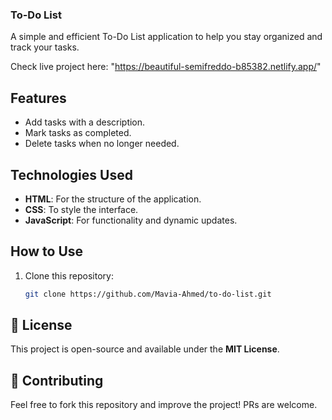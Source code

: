 ### **To-Do List**

A simple and efficient To-Do List application to help you stay organized and track your tasks.

Check live project here: "https://beautiful-semifreddo-b85382.netlify.app/"

## Features
- Add tasks with a description.
- Mark tasks as completed.
- Delete tasks when no longer needed.

## Technologies Used
- **HTML**: For the structure of the application.
- **CSS**: To style the interface.
- **JavaScript**: For functionality and dynamic updates.

## How to Use
1. Clone this repository:
   ```bash
   git clone https://github.com/Mavia-Ahmed/to-do-list.git
   ```

## 📜 License
This project is open-source and available under the **MIT License**.

## 🙌 Contributing
Feel free to fork this repository and improve the project! PRs are welcome.

